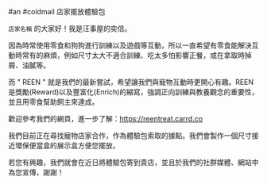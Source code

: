 #an #coldmail 店家擺放體驗包

`店家名稱` 的大家好！我是汪事屋的奕信。

因為時常使用零食和狗狗進行訓練以及遊戲等互動，所以一直希望有零食能解決互動時常有的麻煩，例如尺寸太大不適合訓練、吃太多怕影響正餐，或在拿取時掉屑、油膩等。

而 " REEN " 就是我們的最新嘗試，希望讓我們與寵物互動時更開心有趣。REEN 是獎勵(Reward)以及豐富化(Enrich)的縮寫，強調正向訓練與教養觀念的重要性，並且用零食幫助飼主來達成。

歡迎參考我們的網頁，進一步了解：https://reentreat.carrd.co

我們目前正在尋找寵物店家合作，作為體驗包索取的據點。我們會製作一個尺寸接近環保便當盒的展示盒方便您擺放。

若您有興趣，我們就會在近日將體驗包寄到貴店，並且於我們的社群媒體、網站中為您宣傳，謝謝！

